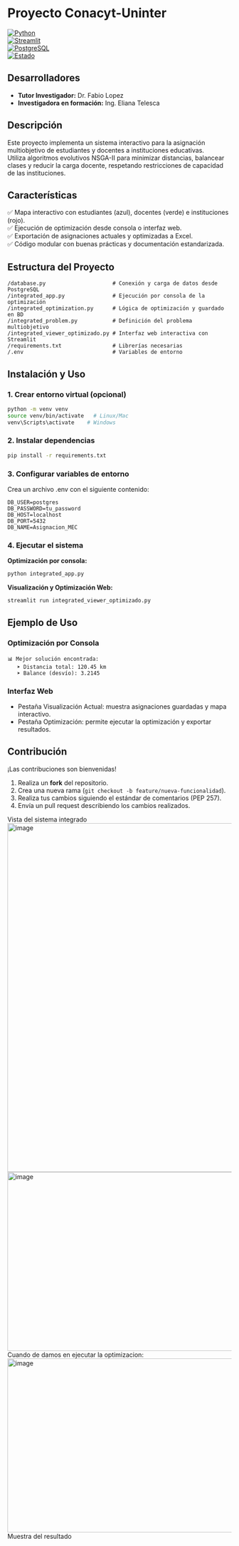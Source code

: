 # Proyecto Conacyt-Uninter  
[![Python](https://img.shields.io/badge/Python-3.10+-blue.svg)](https://www.python.org/)  
[![Streamlit](https://img.shields.io/badge/Streamlit-1.46+-brightgreen.svg)](https://streamlit.io/)  
[![PostgreSQL](https://img.shields.io/badge/PostgreSQL-17+-blue.svg)](https://www.postgresql.org/)  
[![Estado](https://img.shields.io/badge/Estado-Activo-success.svg)](#)  

## Desarrolladores
- **Tutor Investigador:** Dr. Fabio Lopez  
- **Investigadora en formación:** Ing. Eliana Telesca  

## Descripción
Este proyecto implementa un sistema interactivo para la asignación multiobjetivo de estudiantes y docentes a instituciones educativas.  
Utiliza algoritmos evolutivos NSGA-II para minimizar distancias, balancear clases y reducir la carga docente, respetando restricciones de capacidad de las instituciones.  

## Características
✅ Mapa interactivo con estudiantes (azul), docentes (verde) e instituciones (rojo).  
✅ Ejecución de optimización desde consola o interfaz web.  
✅ Exportación de asignaciones actuales y optimizadas a Excel.  
✅ Código modular con buenas prácticas y documentación estandarizada.  

## Estructura del Proyecto
```
/database.py                     # Conexión y carga de datos desde PostgreSQL
/integrated_app.py               # Ejecución por consola de la optimización
/integrated_optimization.py      # Lógica de optimización y guardado en BD
/integrated_problem.py           # Definición del problema multiobjetivo
/integrated_viewer_optimizado.py # Interfaz web interactiva con Streamlit
/requirements.txt                # Librerías necesarias
/.env                            # Variables de entorno
```

## Instalación y Uso

### 1. Crear entorno virtual (opcional)
```bash
python -m venv venv
source venv/bin/activate   # Linux/Mac
venv\Scripts\activate    # Windows
```

### 2. Instalar dependencias
```bash
pip install -r requirements.txt
```

### 3. Configurar variables de entorno
Crea un archivo .env con el siguiente contenido:
```
DB_USER=postgres
DB_PASSWORD=tu_password
DB_HOST=localhost
DB_PORT=5432
DB_NAME=Asignacion_MEC
```
### 4. Ejecutar el sistema

**Optimización por consola:**
```bash
python integrated_app.py
```
**Visualización y Optimización Web:**
```bash
streamlit run integrated_viewer_optimizado.py
```
## Ejemplo de Uso
### Optimización por Consola
```
📊 Mejor solución encontrada:
   ➤ Distancia total: 120.45 km
   ➤ Balance (desvío): 3.2145
```
### Interfaz Web
- Pestaña Visualización Actual: muestra asignaciones guardadas y mapa interactivo.  
- Pestaña Optimización: permite ejecutar la optimización y exportar resultados.  

## Contribución
¡Las contribuciones son bienvenidas!  
1. Realiza un **fork** del repositorio.  
2. Crea una nueva rama (`git checkout -b feature/nueva-funcionalidad`).  
3. Realiza tus cambios siguiendo el estándar de comentarios (PEP 257).  
4. Envía un pull request describiendo los cambios realizados.

Vista del sistema integrado
<img width="1887" height="782" alt="image" src="https://github.com/user-attachments/assets/e18c7d73-a632-4d7f-b2fd-10802aa5fe02" />
<img width="1884" height="401" alt="image" src="https://github.com/user-attachments/assets/6be4a835-443a-4a72-bb6e-27e579bdae1d" />
Cuando de damos en ejecutar la optimizacion: 
<img width="1889" height="390" alt="image" src="https://github.com/user-attachments/assets/29da7914-1995-4ef9-9e05-9fae1b35c9c4" />
Muestra del resultado


